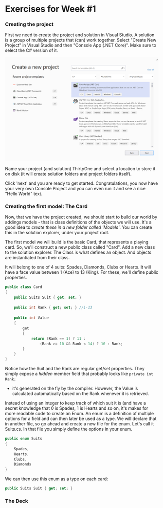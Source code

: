 # Exercises for Week #1

### Creating the project
First we need to create the project and solution in Visual Studio. A solution is a group of multiple projects that (can) work together.
Select "Create New Project" in Visual Studio and then "Console App (.NET Core)". Make sure to select the C# version of it.

![](NewProject.png)

Name your project (and solution) ThirtyOne and select a location to store it on disk (it will create solution folders and project folders itself).

Click 'next' and you are ready to get started.
Congratulations, you now have your very own Console Project  and you can even run it and see a nice "Hello World" text.

### Creating the first model: The Card
Now, that we have the project created, we should start to build our world by addings models - that is class definitions of the objects we will use.
It's a good idea to *create these in a new folder called 'Models'*. You can create this in the solution explorer, under your project root.

The first model we will build is the basic Card, that represents a playing card.
So, we'll construct a new public class called "Card". Add a new class to the solution explorer.
The Class is what defines an object. And objects are instantiated from their class.

It will belong to one of 4 suits: Spades, Diamonds, Clubs or Hearts. It will have a face value between 1 (Ace) to 13 (King).
For these, we'll define public properties.

```csharp
public class Card
{
    public Suits Suit { get; set; }

    public int Rank { get; set; } //1-13

    public int Value
    {
        get
        {
            return (Rank == 1) ? 11 : 
                (Rank >= 10 && Rank < 14) ? 10 : Rank;
        }
    }	
}
```
Notice how the Suit and the Rank are regular get/set properties. They simply expose a *hidden* member field that probably looks like `private int Rank;` 
- it's generated on the fly by the compiler. However, the Value is calculated automatically based on the Rank whenever it is retrieved.

Instead of using an integer to keep track of which suit it is (and have a secret knowledge that 0 is Spades, 1 is Hearts and so on, it's makes for more readable code to create an Enum. 
An enum is a definition of multiple options for a field and can then later be used as a type.
We will declare that in another file, so go ahead and create a new file for the enum. Let's call it Suits.cs. In that file you simply define the options in your enum.


```csharp
public enum Suits
{
	Spades,
    Hearts,
    Clubs,
    Diamonds
}
```

We can then use this enum as a type on each card: 

```csharp
public Suits Suit { get; set; }
```

### The Deck

